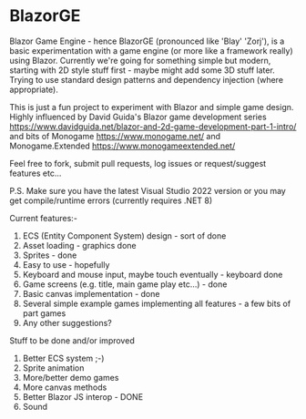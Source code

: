 # BlazorGE

Blazor Game Engine - hence BlazorGE (pronounced like 'Blay' 'Zorj'), is a basic experimentation with a game engine (or more like a framework really) using 
Blazor. Currently we're going for something simple but modern, starting with 2D style stuff first - maybe might add some 3D stuff later. Trying to use standard 
design patterns and dependency injection (where appropriate).

This is just a fun project to experiment with Blazor and simple game design. Highly influenced by David Guida's Blazor game development 
series https://www.davidguida.net/blazor-and-2d-game-development-part-1-intro/ and bits of Monogame https://www.monogame.net/ and 
Monogame.Extended https://www.monogameextended.net/ 

Feel free to fork, submit pull requests, log issues or request/suggest features etc...

P.S. Make sure you have the latest Visual Studio 2022 version or you may get compile/runtime errors (currently requires .NET 8)

Current features:-

1) ECS (Entity Component System) design - sort of done
2) Asset loading - graphics done
3) Sprites - done
4) Easy to use - hopefully
5) Keyboard and mouse input, maybe touch eventually - keyboard done
6) Game screens (e.g. title, main game play etc...) - done
7) Basic canvas implementation - done
8) Several simple example games implementing all features - a few bits of part games
9) Any other suggestions?

Stuff to be done and/or improved

1) Better ECS system ;-)
2) Sprite animation
3) More/better demo games
4) More canvas methods
5) Better Blazor JS interop - DONE
6) Sound

